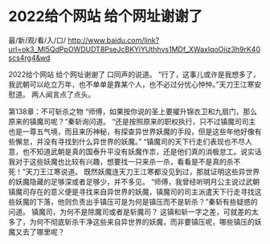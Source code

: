 # 2022给个网站 给个网址谢谢了

最/新/观/看/入/口/ http://www.baidu.com/link?url=ok3_Ml5QdPpOWDUDT8PseJcBKYiYUthhvs1MDf_XWaxIqoOiiz3h9rK40scs4rg4&wd

2022给个网站 给个网址谢谢了
口同声的说道。
    “行了，这事儿或许是我想多了，我武朝可以屹立万年，也不单单是靠某个人，也不必过分忧心忡忡。”天刀王江寒安慰道。
    两人闻言点了点头。

第138章：不可斩杀之物
    “师傅，如果按你说的圣上要擢升锦衣卫和九扇门，那么原来的镇魔司呢？”秦斩询问道。
    “还是按照原来的职权执行，只不过镇魔司司主也是一尊五气境，而且来历神秘，有探查异世界妖魔的手段，但是这些年他好像有些懈怠，并没有寻找到什么异世界的妖魔。”
    “镇魔司的天下行走们表现也不尽人意，也不知道武朝是真的国泰升平没有妖魔作祟，还是他们真的消极怠工。说实话我对于这些妖魔也比较有兴趣，想要找一只来杀一杀，看看是不是真的杀不死！”天刀王江寒说道。
    既然妖魔连天刀王江寒都没见到过，那就证明这些异世界的妖魔隐藏的足够深或者足够少，并不多见。
    “师傅，我曾经听明月公主说过武朝镇魔司存在的意义便是寻找来自异世界的妖魔，镇魔司的司主派遣天下行走寻找这些妖魔的下落，他则负责出手镇压可是为何是镇压而不是斩杀？”秦斩有些疑惑的问道。
    镇魔司，为何不是除魔司或者是斩魔司？
    这镇和斩一字之差，可就差的太多了，为何不彻底斩杀干净这些来自异世界的妖魔，而非要镇压呢，哪些镇压的妖魔又去了哪里呢？
